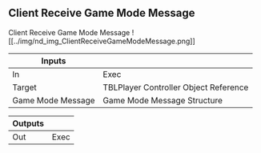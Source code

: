 ## Client Receive Game Mode Message
Client Receive Game Mode Message
![[../img/nd_img_ClientReceiveGameModeMessage.png]]

|Inputs||
|--|--|
| In | Exec |
| Target | TBLPlayer Controller Object Reference |
| Game Mode Message | Game Mode Message Structure |

|Outputs||
|--|--|
| Out | Exec |
